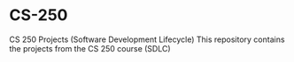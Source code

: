 # CS-250
CS 250 Projects (Software Development Lifecycle)
This repository contains the projects from the CS 250 course (SDLC)
